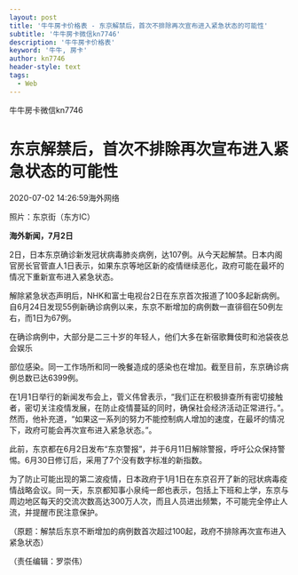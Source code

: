 ```yaml
---
layout: post
title: '牛牛房卡价格表 - 东京解禁后，首次不排除再次宣布进入紧急状态的可能性'
subtitle: '牛牛房卡微信kn7746'
description: '牛牛房卡价格表'
keyword: '牛牛, 房卡'
author: kn7746
header-style: text
tags:
  - Web
---
```

牛牛房卡微信kn7746

# 东京解禁后，首次不排除再次宣布进入紧急状态的可能性

2020-07-02 14:26:59海外网络

[](http://cms-bucket.ws.126.net/2020/0702/5abe4859p00qctwj700chc000fe00a4c.png)

照片：东京街（东方IC）

 **海外新闻，7月2日**

2日，日本东京确诊新发冠状病毒肺炎病例，达107例。从今天起解禁。日本内阁官房长官菅直人1日表示，如果东京等地区新的疫情继续恶化，政府可能在最坏的情况下重新宣布进入紧急状态。

解除紧急状态声明后，NHK和富士电视台2日在东京首次报道了100多起新病例。自6月24日发现55例新确诊病例以来，东京不断增加的病例数一直徘徊在50例左右，而1日为67例。

在确诊病例中，大部分是二三十岁的年轻人，他们大多在新宿歌舞伎町和池袋夜总会娱乐

部位感染。同一工作场所和同一晚餐造成的感染也在增加。截至目前，东京确诊病例总数已达6399例。

在1月1日举行的新闻发布会上，菅义伟曾表示，“我们正在积极排查所有密切接触者，密切关注疫情发展，在防止疫情蔓延的同时，确保社会经济活动正常进行。”。然而，他补充道，“如果这一系列的努力不能控制病人增加的速度，在最坏的情况下，政府可能会再次宣布进入紧急状态。”。

此前，东京都在6月2日发布“东京警报”，并于6月11日解除警报，呼吁公众保持警惕。6月30日修订后，采用了7个没有数字标准的新指数。

为了防止可能出现的第二波疫情，日本政府于1月1日在东京召开了新的冠状病毒疫情战略会议。同一天，东京都知事小泉纯一郎也表示，包括上下班和上学，东京与周边地区每天的交流次数高达300万人次，而且人员进出频繁，不可能完全停止人流，并提醒市民注意保护。

（原题：解禁后东京不断增加的病例数首次超过100起，政府不排除再次宣布进入紧急状态）

（责任编辑：罗崇伟）


